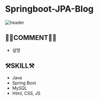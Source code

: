 # Springboot-JPA-Blog
![header](https://capsule-render.vercel.app/api?type=soft&color=auto&height=200&section=header&text=Blog.SpringBoot&fontSize=90)

## 👩🏻COMMENT👋🏻
- 설명


## ⚒️SKILL⚒️
- Java
- Spring Boot
- MySQL
- Html, CSS, JS

